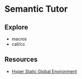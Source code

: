 # Semantic Tutor

## Explore

- macros
- call/cc

## Resources

- [Hyper Static Global Environment](https://wiki.c2.com/?HyperStaticGlobalEnvironment)
